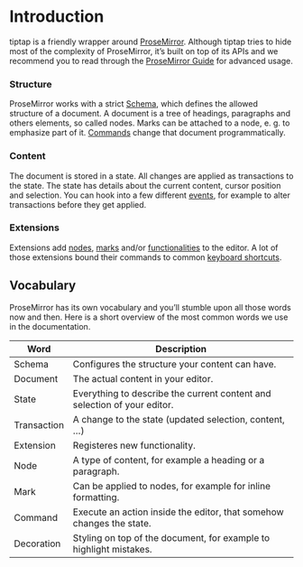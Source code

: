 # Introduction
tiptap is a friendly wrapper around [ProseMirror](https://ProseMirror.net). Although tiptap tries to hide most of the complexity of ProseMirror, it’s built on top of its APIs and we recommend you to read through the [ProseMirror Guide](https://ProseMirror.net/docs/guide/) for advanced usage.

### Structure
ProseMirror works with a strict [Schema](/api/schema), which defines the allowed structure of a document. A document is a tree of headings, paragraphs and others elements, so called nodes. Marks can be attached to a node, e. g. to emphasize part of it. [Commands](/api/commands) change that document programmatically.

### Content
The document is stored in a state. All changes are applied as transactions to the state. The state has details about the current content, cursor position and selection. You can hook into a few different [events](/api/events), for example to alter transactions before they get applied.

### Extensions
Extensions add [nodes](/api/nodes), [marks](/api/marks) and/or [functionalities](/api/extensions) to the editor. A lot of those extensions bound their commands to common [keyboard shortcuts](/api/keyboard-shortcuts).

## Vocabulary
ProseMirror has its own vocabulary and you’ll stumble upon all those words now and then. Here is a short overview of the most common words we use in the documentation.

| Word        | Description                                                              |
| ----------- | ------------------------------------------------------------------------ |
| Schema      | Configures the structure your content can have.                          |
| Document    | The actual content in your editor.                                       |
| State       | Everything to describe the current content and selection of your editor. |
| Transaction | A change to the state (updated selection, content, …)                    |
| Extension   | Registeres new functionality.                                            |
| Node        | A type of content, for example a heading or a paragraph.                 |
| Mark        | Can be applied to nodes, for example for inline formatting.              |
| Command     | Execute an action inside the editor, that somehow changes the state.     |
| Decoration  | Styling on top of the document, for example to highlight mistakes.       |

